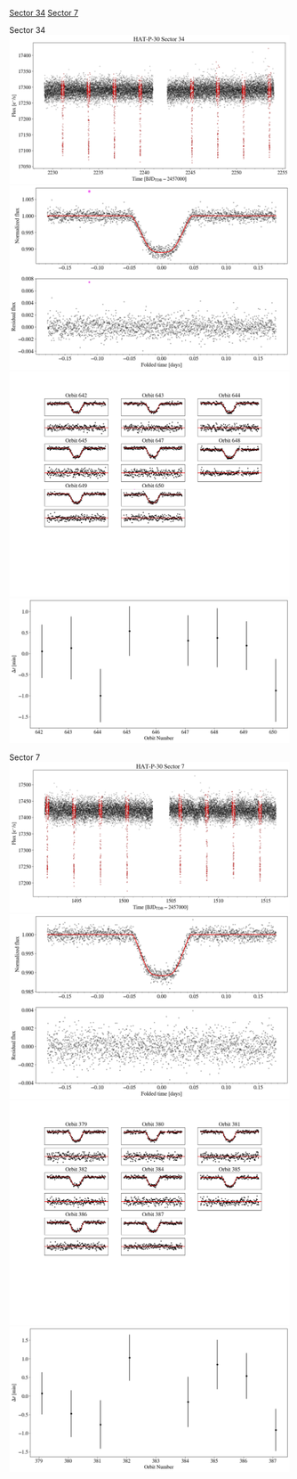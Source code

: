 [Sector 34](#sector34)
[Sector 7](#sector7)

<a name = "sector34"></a>
Sector 34
![alt text](/tt/HAT-P-30_Sector_34/HAT-P-30_Sector_34_a_TimeSeries.png)
![alt text](/tt/HAT-P-30_Sector_34/HAT-P-30_Sector_34_b_FoldedLightCurve.png)
![alt text](/tt/HAT-P-30_Sector_34/HAT-P-30_Sector_34_b_IndividualTransitsWithFit.png)
![alt text](/tt/HAT-P-30_Sector_34/HAT-P-30_Sector_34_c_TimingResiduals.png)

<a name = "sector7"></a>
Sector 7
![alt text](/tt/HAT-P-30_Sector_7/HAT-P-30_Sector_7_a_TimeSeries.png)
![alt text](/tt/HAT-P-30_Sector_7/HAT-P-30_Sector_7_b_FoldedLightCurve.png)
![alt text](/tt/HAT-P-30_Sector_7/HAT-P-30_Sector_7_b_IndividualTransitsWithFit.png)
![alt text](/tt/HAT-P-30_Sector_7/HAT-P-30_Sector_7_c_TimingResiduals.png)

